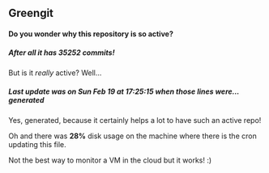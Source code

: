 ## Greengit

#### Do you wonder why this repository is so active?

##### After all it has 35252 commits!

But is it *really* active? Well...

##### Last update was on Sun Feb 19 at 17:25:15 when those lines were... generated

Yes, generated, because it certainly helps a lot to have such an active repo!

Oh and there was **28%** disk usage on the machine
where there is the cron updating this file.

Not the best way to monitor a VM in the cloud but it works! :)
